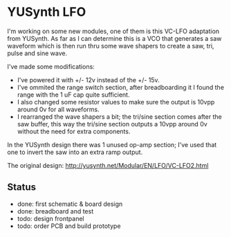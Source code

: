# YUSynth LFO

I'm working on some new modules, one of them is this VC-LFO adaptation from YUSynth. As far as I can determine this is a VCO that generates a saw waveform which is then run thru some wave shapers to create a saw, tri, pulse and sine wave.

I've made some modifications:

- I've powered it with +/- 12v instead of the +/- 15v.
- I've ommited the range switch section, after breadboarding it I found the range with the 1 uF cap quite sufficient.
- I also changed some resistor values to make sure the output is 10vpp around 0v for all waveforms.
- I rearranged the wave shapers a bit; the tri/sine section comes after the saw buffer, this way the tri/sine section outputs a 10vpp around 0v without the need for extra components.

In the YUSynth design there was 1 unused op-amp section; I've used that one to invert the saw into an extra ramp output.

The original design:
http://yusynth.net/Modular/EN/LFO/VC-LFO2.html


## Status

- done: first schematic & board design
- done: breadboard and test
- todo: design frontpanel
- todo: order PCB and build prototype